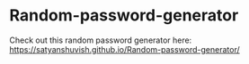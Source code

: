 # Random-password-generator
Check out this random password generator here: https://satyanshuvish.github.io/Random-password-generator/
